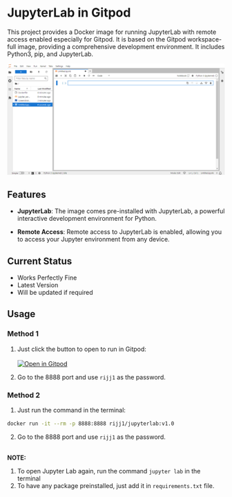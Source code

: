 # JupyterLab in Gitpod
This project provides a Docker image for running JupyterLab with remote access enabled especially for Gitpod. It is based on the Gitpod workspace-full image, providing a comprehensive development environment. It includes Python3, pip, and JupyterLab.

<img src='images/3.png'>

## Features

- **JupyterLab**: The image comes pre-installed with JupyterLab, a powerful interactive development environment for Python.

- **Remote Access**: Remote access to JupyterLab is enabled, allowing you to access your Jupyter environment from any device.
  
## Current Status
- Works Perfectly Fine
- Latest Version
- Will be updated if required

## Usage

### Method 1
1. Just click the button to open to run in Gitpod:<br><br>
[![Open in Gitpod](https://gitpod.io/button/open-in-gitpod.svg)](https://gitpod.io/#https://github.com/rijj1/JupyterLab_in_Gitpod)

2. Go to the 8888 port and use `rijj1` as the password.

### Method 2
1. Just run the command in the terminal:
````bash
docker run -it --rm -p 8888:8888 rijj1/jupyterlab:v1.0
````
2. Go to the 8888 port and use `rijj1` as the password.
<br>
<b>NOTE:</b>

1. To open Jupyter Lab again, run the command `jupyter lab` in the terminal
2. To have any package preinstalled, just add it in `requirements.txt` file.